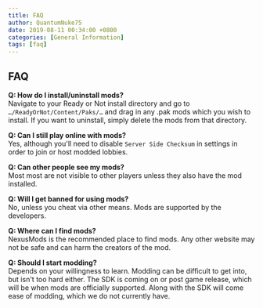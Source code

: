 ```yaml
---
title: FAQ
author: QuantumNuke75
date: 2019-08-11 00:34:00 +0800
categories: [General Information]
tags: [faq]
---
```


## FAQ

**Q: How do I install/uninstall mods?**  
Navigate to your Ready or Not install directory and go to `…/ReadyOrNot/Content/Paks/…` and drag in any .pak mods which you wish to install. If you want to uninstall, simply delete the mods from that directory.

**Q: Can I still play online with mods?**  
Yes, although you'll need to disable `Server Side Checksum` in settings in order to join or host modded lobbies. 

**Q: Can other people see my mods?**  
Most most are not visible to other players unless they also have the mod installed. 

**Q: Will I get banned for using mods?**  
No, unless you cheat via other means. Mods are supported by the developers.

**Q: Where can I find mods?**  
NexusMods is the recommended place to find mods. Any other website may not be safe and can harm the creators of the mod.

**Q: Should I start modding?**  
Depends on your willingness to learn. Modding can be difficult to get into, but isn't too hard either. The SDK is coming on or post game release, which will be when mods are officially supported. Along with the SDK will come ease of modding, which we do not currently have.

